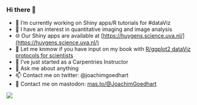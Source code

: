 ### Hi there 👋

- 🔭 I’m currently working on Shiny apps/R tutorials for #dataViz
- 🔬 I have an interest in quantitative imaging and image analysis
- 🌐 Our Shiny apps are available at [https://huygens.science.uva.nl/](https://huygens.science.uva.nl/)
- 📓 Let me knmow if you have input on my book with [R/ggplot2 dataViz protocols for scientists](https://joachimgoedhart.github.io/DataViz-protocols/)
- 🌱 I’ve just started as a Carpentries Instructor
- 💬 Ask me about anything
- 📫 Contact me on twitter: @joachimgoedhart
- 🔔 Contact me on mastodon: [mas.to/@JoachimGoedhart](https://mas.to/@JoachimGoedhart)

![](https://hit.yhype.me/github/profile?user_id=39348589)
